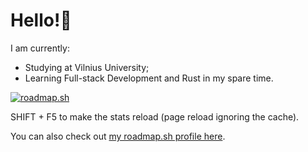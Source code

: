 # Hello!👋
I am currently:
- Studying at Vilnius University;
- Learning Full-stack Development and Rust in my spare time.

[![roadmap.sh](https://roadmap.sh/card/tall/67c8c15ffe4b7df03b7ac85c?variant=dark)](https://roadmap.sh)

SHIFT + F5 to make the stats reload (page reload ignoring the cache).

You can also check out [my roadmap.sh profile here](https://roadmap.sh/u/baltiscript).
